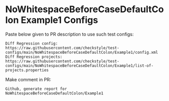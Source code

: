 # NoWhitespaceBeforeCaseDefaultColon Example1 Configs
Paste below given to PR description to use such test configs:
```
Diff Regression config: https://raw.githubusercontent.com/checkstyle/test-configs/main/NoWhitespaceBeforeCaseDefaultColon/Example1/config.xml
Diff Regression projects: https://raw.githubusercontent.com/checkstyle/test-configs/main/NoWhitespaceBeforeCaseDefaultColon/Example1/list-of-projects.properties
```
Make comment in PR:
```
Github, generate report for NoWhitespaceBeforeCaseDefaultColon/Example1
```
